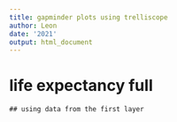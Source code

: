 ```yaml
---
title: gapminder plots using trelliscope
author: Leon
date: '2021'
output: html_document
---
```




# life expectancy full


```
## using data from the first layer
```

<!--html_preserve--><div id="htmlwidget-f446b7aa0d0696b2fcac" style="width:900px;height:550px;" class="trelliscopejs_widget html-widget"></div>
<script type="application/json" data-for="htmlwidget-f446b7aa0d0696b2fcac">{"x":{"id":"f94c586c","config_info":"'./appfiles/config.jsonp'","self_contained":false,"latest_display":{"name":"by_country_continent","group":"common"},"spa":false,"in_knitr":true,"in_shiny":false,"in_notebook":false},"evals":[],"jsHooks":[]}</script><!--/html_preserve-->
